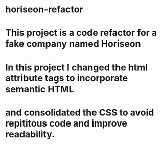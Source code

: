 # horiseon-refactor
# This project is a code refactor for a fake company named Horiseon
# In this project I changed the html attribute tags to incorporate semantic HTML
# and consolidated the CSS to avoid repititous code and improve readability.